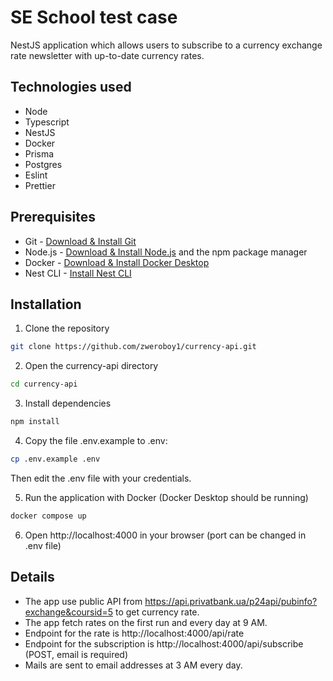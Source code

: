 # SE School test case

NestJS application which allows users to subscribe to a currency exchange rate newsletter with up-to-date currency rates.

## Technologies used

- Node
- Typescript
- NestJS
- Docker
- Prisma
- Postgres
- Eslint
- Prettier

## Prerequisites

- Git - [Download & Install Git](https://git-scm.com/downloads)
- Node.js - [Download & Install Node.js](https://nodejs.org/en/download/) and the npm package manager
- Docker - [Download & Install Docker Desktop](https://www.docker.com/products/docker-desktop/)
- Nest CLI - [Install Nest CLI](https://www.npmjs.com/package/@nestjs/cli)

## Installation

01. Clone the repository

```bash
git clone https://github.com/zweroboy1/currency-api.git
```

02. Open the currency-api directory

```bash
cd currency-api
```

03. Install dependencies

```bash
npm install
```

04. Copy the file .env.example to .env:
    

```bash
cp .env.example .env
```

Then edit the .env file with your credentials.

05. Run the application with Docker (Docker Desktop should be running) 

```bash
docker compose up
```

06. Open http://localhost:4000 in your browser (port can be changed in .env file)

## Details

- The app use public API from https://api.privatbank.ua/p24api/pubinfo?exchange&coursid=5 to get currency rate.
- The app fetch rates on the first run and every day at 9 AM.
- Endpoint for the rate is http://localhost:4000/api/rate
- Endpoint for the subscription is http://localhost:4000/api/subscribe (POST, email is required)
- Mails are sent to email addresses at 3 AM every day.
